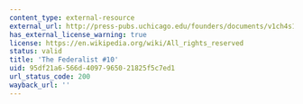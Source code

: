 ```yaml
---
content_type: external-resource
external_url: http://press-pubs.uchicago.edu/founders/documents/v1ch4s19.html
has_external_license_warning: true
license: https://en.wikipedia.org/wiki/All_rights_reserved
status: valid
title: 'The Federalist #10'
uid: 95df21a6-566d-4097-9650-21825f5c7ed1
url_status_code: 200
wayback_url: ''
---
```

